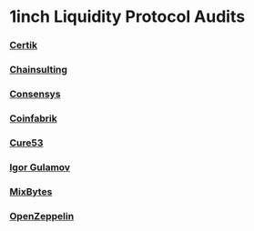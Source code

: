 # 1inch Liquidity Protocol Audits

### [Certik](https://raw.githubusercontent.com/1inch-exchange/1inch-liquidity-protocol-audits/master/Certik%20-%201inch%20Liquidity%20Protocol%20audit.pdf)
### [Chainsulting](https://raw.githubusercontent.com/1inch-exchange/1inch-liquidity-protocol-audits/master/Chainsulting%20-%201inch%20Liquidity%20Protocol%20Audit.pdf)
### [Consensys](https://consensys.net/diligence/audits/2020/12/1inch-liquidity-protocol/)
### [Coinfabrik](https://raw.githubusercontent.com/1inch-exchange/1inch-liquidity-protocol-audits/master/Coinfabrik%20-%201inch%20Liquidity%20Protocol%20Audit.pdf)
### [Cure53](https://raw.githubusercontent.com/1inch-exchange/1inch-liquidity-protocol-audits/master/Cure53%20-%201inch%20Liquidity%20Protocol%20audit.pdf)
### [Igor Gulamov](https://raw.githubusercontent.com/1inch-exchange/1inch-liquidity-protocol-audits/master/Gulamov%20-%201inch%20Liquidity%20Protocol%20audit.pdf)
### [MixBytes](https://raw.githubusercontent.com/1inch-exchange/1inch-liquidity-protocol-audits/master/MixBytes%20-%201inch%20Liquidity%20Protocol%20Report.pdf)
### [OpenZeppelin](https://blog.openzeppelin.com/mooniswap-v2-audit/)
